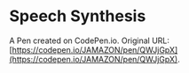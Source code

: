 # Speech Synthesis

A Pen created on CodePen.io. Original URL: [https://codepen.io/JAMAZON/pen/QWJjGpX](https://codepen.io/JAMAZON/pen/QWJjGpX).

